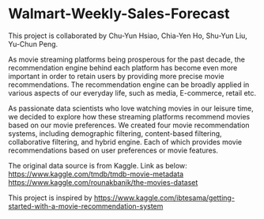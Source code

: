 # Walmart-Weekly-Sales-Forecast
This project is collaborated by Chu-Yun Hsiao, Chia-Yen Ho, Shu-Yun Liu, Yu-Chun Peng.

As movie streaming platforms being prosperous for the past decade, the recommendation engine behind each platform has become even more important in order to retain users by providing more precise movie recommendations. The recommendation engine can be broadly applied in various aspects of our everyday life, such as media, E-commerce, retail etc.

As passionate data scientists who love watching movies in our leisure time, we decided to explore how these streaming platforms recommend movies based on our movie preferences. We created four movie recommendation systems, including demographic filtering, content-based filtering, collaborative filtering, and hybrid engine. Each of which provides movie recommendations based on user preferences or movie features.

The original data source is from Kaggle. Link as below:
https://www.kaggle.com/tmdb/tmdb-movie-metadata
https://www.kaggle.com/rounakbanik/the-movies-dataset

This project is inspired by
https://www.kaggle.com/ibtesama/getting-started-with-a-movie-recommendation-system
